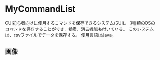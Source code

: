 # MyCommandList
CUI初心者向けに使用するコマンドを保存できるシステム(GUI)。
3種類のOSのコマンドを保存することができ、検索、消去機能も付いている。
このシステムは、csvファイルでデータを保存する。
使用言語はJava。

## 画像
